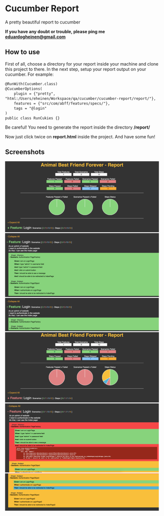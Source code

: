 # Cucumber Report
A pretty beautiful report to cucumber

**If you have any doubt or trouble, please ping me eduardogheinen@gmail.com**

## How to use
First of all, choose a directory for your report inside your machine and clone this project to there.
In the next step, setup your report output on your cucumber. For example:

```
@RunWith(Cucumber.class)
@CucumberOptions(
    plugin = {"pretty", "html:/Users/eheinen/Workspace/qa/cucumber/cucumber-report/report/"},
    features = {"src/com/abff/features/specs/"},
    tags = "@login"
)
public class RunCukies {}
```

Be careful! You need to generate the report inside the directory **/report/**

Now just click twice on **report.html** inside the project. And have some fun!

## Screenshots

![alt tag](https://github.com/eheinen/cucumber-report/blob/master/screenshots/screen01.png)
![alt tag](https://github.com/eheinen/cucumber-report/blob/master/screenshots/screen02.png)
![alt tag](https://github.com/eheinen/cucumber-report/blob/master/screenshots/screen03.png)
![alt tag](https://github.com/eheinen/cucumber-report/blob/master/screenshots/screen04.png)
![alt tag](https://github.com/eheinen/cucumber-report/blob/master/screenshots/screen05.png)
![alt tag](https://github.com/eheinen/cucumber-report/blob/master/screenshots/screen06.png)

